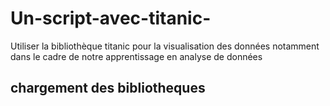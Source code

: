 # Un-script-avec-titanic-
Utiliser la bibliothèque titanic pour la visualisation des données notamment dans le cadre de notre apprentissage en analyse de données 

## chargement des bibliotheques
